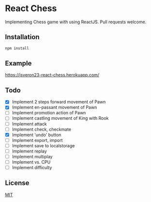 # React Chess

Implementing Chess game with using ReactJS. Pull requests welcome.

## Installation

```bash
npm install
```

## Example

https://jsveron23-react-chess.herokuapp.com/

## Todo

- [x] Implement 2 steps forward movement of Pawn
- [x] Implement en-passant movement of Pawn
- [ ] Implement promotion action of Pawn
- [ ] Implement castling movement of King with Rook
- [ ] Implement attack
- [ ] Implement check, checkmate
- [x] Implement 'undo' button
- [ ] Implement export, import
- [ ] Implement save to localstorage
- [ ] Implement replay
- [ ] Implement multiplay
- [ ] Implement vs. CPU
- [ ] Implement difficulty

## License

[MIT](LICENSE.md)
